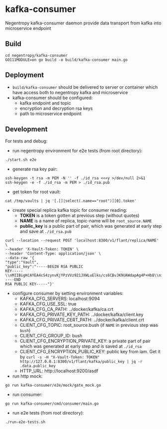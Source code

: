 # kafka-consumer

Negentropy kafka-consumer daemon provide data transport from kafka into microservice endpoint

## Build
```
cd negentropy/kafka-consumer
GO111MODULE=on go build -o build/kafka-consumer main.go
```
## Deployment

- `build/kafka-consumer` should be delivered to server or container which have access both to negentropy kafka and microservice
- kafka-consumer should be configured:
  * kafka endpoint and topic
  * encryption and decryption rsa keys
  * path to microservice endpoint

## Development

For tests and debug:

- run negentropy environment for e2e tests (from root directory):
```
./start.sh e2e
```
- generate rsa key pair:
```
ssh-keygen -t rsa -m PEM -N '' -f ./id_rsa <<<y >/dev/null 2>&1
ssh-keygen -e -f ./id_rsa -m PEM > ./id_rsa.pub
```
- get token for root vault:
```
cat /tmp/vaults | jq '[.[]|select(.name=="root")][0].token'
```
- create special replica kafka topic for consumer reading:
  * **TOKEN** is a token gotten at previous step (without quotes)
  * **NAME** is a name of replica, topic-name will be `root_source.NAME`
  * **public_key** is a public part of pair, which was generated at early step and save at `./id_rsa.pub`
```
curl --location --request POST 'localhost:8300/v1/flant/replica/NAME' \
--header 'X-Vault-Token: TOKEN' \
--header 'Content-Type: application/json' \
--data-raw '{
"type":"Vault",
"public_key":"-----BEGIN RSA PUBLIC
KEY-----\\nMIIBigKCAYEA4cS4zynvKjYPzVVz921JXWLuElks/cs6CBvJK9UAWdapAg4P+Hb8\\ni2ZycG/r4UEjeffpfBQlwqbE75v29mpxhidE+c6Qs5zJfe5+lyIh0AW+m9TC9IFO\\n6o6NV/Z8foyH+oPzf1ZgKcuTXUc7xlRNK2niun9HJHzrUOLVN1CmBbwu0jyXY+Jq\\n8hl5NYsHLuvGwciyBLERtrIM6bp6a0fLl1ypsloZYW80MyTl7oX6V+sdoQlIIBcJ\\nlCevWMqn9NqhlFSCtL0fdQHJLXOqo6H6WZrEIwWbWGjd0iMTtXIcUPbZ04YUEtCf\\nlsV4YewaoXdANZDJRc798UeBuya8AjWiCt+4/TKdCjlpYmhJ2eCrAhGU0sAFoc81\\nmfJmJb/8OgfwOAzJ8BgGYshukwEXUvQX6V8P5EbTQT97N/rjPQyBFkZh61qv5+MM\\naiIfu2D/wOprDg2mibhehbMV7SarUdVLgIhd8FJ46CsA9riuAR0w0ICe5ndt2M6s\\n80Vn72rBbU47AgMBAAE=\\n-----END
RSA PUBLIC KEY-----"}'
```
- configure consumer by setting environment variables:
  * KAFKA_CFG_SERVERS: localhost:9094
  * KAFKA_CFG_USE_SSL: true
  * KAFKA_CFG_CA_PATH: ../docker/kafka/ca.crt
  * KAFKA_CFG_PRIVATE_KEY_PATH: ../docker/kafka/client.key
  * KAFKA_CFG_PRIVATE_CERT_PATH: ../docker/kafka/client.crt
  * CLIENT_CFG_TOPIC: root_source.bush (if `NAME` in previous step was `bush`)
  * CLIENT_CFG_GROUP_ID: bush
  * CLIENT_CFG_ENCRYPTION_PRIVATE_KEY: a private part of pair which was generated at early step and is saved at `./id_rsa`
  * CLIENT_CFG_ENCRYPTION_PUBLIC_KEY: public key from iam. Get it by `curl -s -H "X-Vault-Token: TOKEN" http://127.0.0.1:8300/v1/flant/kafka/public_key | jq -r .data.public_key`
  * HTTP_URL: http://localhost:9200/asdf
- run http mock:
```
go run kafka-consumer/e2e/mock/gate_mock.go
```
- run consumer:
```
go run kafka-consumer/cmd/consumer/main.go
```
- run e2e tests (from root directory):
```
./run-e2e-tests.sh
```

